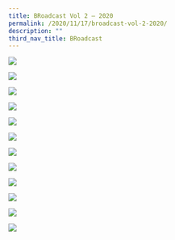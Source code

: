 ```yaml
---
title: BRoadcast Vol 2 – 2020
permalink: /2020/11/17/broadcast-vol-2-2020/
description: ""
third_nav_title: BRoadcast
---
```

![](/images/1-1%20(1).jpg)

![](/images/2-1%20(1).jpg)

![](/images/3-1%20(1).jpg)

![](/images/4-1%20(1).jpg)

![](/images/5-1%20(1).jpg)

![](/images/6-1%20(1).jpg)

![](/images/7-1%20(1).jpg)

![](/images/8-1.jpg)

![](/images/9-1.jpg)

![](/images/10-1.jpg)

![](/images/11-1.jpg)

![](/images/12-1.jpg)
